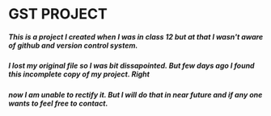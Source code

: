 # GST PROJECT

##### This is a project I created when I was in class 12 but at that I wasn't aware of github and version control system.

##### I lost my original file so I was bit dissapointed. But few days ago I found this incomplete copy of my project. Right

##### now I am unable to rectify it. But I will do that in near future and if any one wants to feel free to contact.

